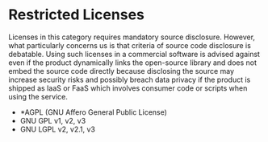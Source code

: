 # Restricted Licenses

Licenses in this category requires mandatory source disclosure. However, what 
particularly concerns us is that criteria of source code disclosure is debatable.
Using such licenses in a commercial software is advised against even if the product 
dynamically links the open-source library and does not embed the source code directly 
because disclosing the source may increase security risks and possibly breach 
data privacy if the product is shipped as IaaS or FaaS which involves consumer code or 
scripts when using the service.

- *AGPL (GNU Affero General Public License)
- GNU GPL v1, v2, v3
- GNU LGPL v2, v2.1, v3

